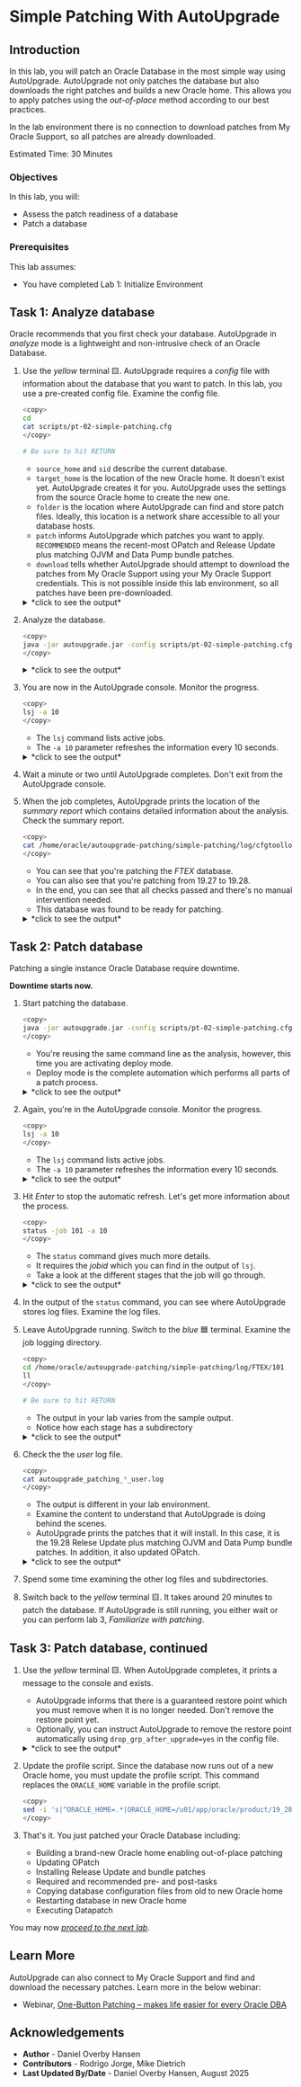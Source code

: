 # Simple Patching With AutoUpgrade

## Introduction

In this lab, you will patch an Oracle Database in the most simple way using AutoUpgrade. AutoUpgrade not only patches the database but also downloads the right patches and builds a new Oracle home. This allows you to apply patches using the *out-of-place* method according to our best practices.

In the lab environment there is no connection to download patches from My Oracle Support, so all patches are already downloaded.

Estimated Time: 30 Minutes

### Objectives

In this lab, you will:

* Assess the patch readiness of a database
* Patch a database

### Prerequisites

This lab assumes:

* You have completed Lab 1: Initialize Environment

## Task 1: Analyze database

Oracle recommends that you first check your database. AutoUpgrade in *analyze* mode is a lightweight and non-intrusive check of an Oracle Database.

1. Use the *yellow* terminal 🟨. AutoUpgrade requires a *config* file with information about the database that you want to patch. In this lab, you use a pre-created config file. Examine the config file.

    ``` bash
    <copy>
    cd
    cat scripts/pt-02-simple-patching.cfg
    </copy>

    # Be sure to hit RETURN
    ```

    * `source_home` and `sid` describe the current database.
    * `target_home` is the location of the new Oracle home. It doesn't exist yet. AutoUpgrade creates it for you. AutoUpgrade uses the settings from the source Oracle home to create the new one.
    * `folder` is the location where AutoUpgrade can find and store patch files. Ideally, this location is a network share accessible to all your database hosts.
    * `patch` informs AutoUpgrade which patches you want to apply. `RECOMMENDED` means the recent-most OPatch and Release Update plus matching OJVM and Data Pump bundle patches.
    * `download` tells whether AutoUpgrade should attempt to download the patches from My Oracle Support using your My Oracle Support credentials. This is not possible inside this lab environment, so all patches have been pre-downloaded.

    <details>
    <summary>*click to see the output*</summary>

    ``` text
    $ cat scripts/pt-02-simple-patching.cfg
    global.global_log_dir=/home/oracle/autoupgrade-patching/simple-patching/log
    patch1.source_home=/u01/app/oracle/product/19
    patch1.target_home=/u01/app/oracle/product/19_28
    patch1.sid=FTEX
    patch1.folder=/home/oracle/patch-repo
    patch1.patch=RECOMMENDED
    patch1.download=no
    ```

    </details>

2. Analyze the database.

    ``` bash
    <copy>
    java -jar autoupgrade.jar -config scripts/pt-02-simple-patching.cfg -patch -mode analyze
    </copy>
    ```

    <details>
    <summary>*click to see the output*</summary>

    ``` text
    $ java -jar autoupgrade.jar -config scripts/pt-02-simple-patching.cfg -patch -mode analyze
    AutoUpgrade Patching 25.3.250509 launched with default internal options
    Processing config file ...
    +-----------------------------------------+
    | Starting AutoUpgrade Patching execution |
    +-----------------------------------------+
    1 Non-CDB(s) will be analyzed
    Type 'help' to list console commands
    patch>
    ```

    </details>

3. You are now in the AutoUpgrade console. Monitor the progress.

    ``` bash
    <copy>
    lsj -a 10
    </copy>
    ```

    * The `lsj` command lists active jobs.
    * The `-a 10` parameter refreshes the information every 10 seconds.

    <details>
    <summary>*click to see the output*</summary>

    ``` text
    patch> lsj -a 10
    patch> +----+-------+---------+---------+-------+----------+-------+----------------+
    |Job#|DB_NAME|    STAGE|OPERATION| STATUS|START_TIME|UPDATED|         MESSAGE|
    +----+-------+---------+---------+-------+----------+-------+----------------+
    | 100|   FTEX|PRECHECKS|EXECUTING|RUNNING|  07:43:51|37s ago|Executing Checks|
    +----+-------+---------+---------+-------+----------+-------+----------------+
    Total jobs 1

    The command lsj is running every 10 seconds. PRESS ENTER TO EXIT
    ```

    </details>

4. Wait a minute or two until AutoUpgrade completes. Don't exit from the AutoUpgrade console.

5. When the job completes, AutoUpgrade prints the location of the *summary report* which contains detailed information about the analysis. Check the summary report.

    ``` bash
    <copy>
    cat /home/oracle/autoupgrade-patching/simple-patching/log/cfgtoollogs/patch/auto/status/status.log
    </copy>
    ```

    * You can see that you're patching the *FTEX* database.
    * You can also see that you're patching from 19.27 to 19.28.
    * In the end, you can see that all checks passed and there's no manual intervention needed.
    * This database was found to be ready for patching.

    <details>
    <summary>*click to see the output*</summary>

    ``` text
    $ cat /home/oracle/autoupgrade-patching/simple-patching/log/cfgtoollogs/patch/auto/status/status.log
    ==========================================
       AutoUpgrade Patching Summary Report
    ==========================================
    [Date]           Sat Jul 26 05:49:47 GMT 2025
    [Number of Jobs] 1
    ==========================================
    [Job ID] 100
    ==========================================
    [DB Name]                ftex
    [Version Before AutoUpgrade Patching] 19.27.0.0.0
    [Version After AutoUpgrade Patching]  19.28.0.0.250715
    ------------------------------------------
    [Stage Name]    PENDING
    [Status]        SUCCESS
    [Start Time]    2025-07-26 05:47:39
    [Duration]      0:00:00
    [Log Directory] /home/oracle/autoupgrade-patching/simple-patching/log/FTEX/100/pending
    ------------------------------------------
    [Stage Name]    PRECHECKS
    [Status]        SUCCESS
    [Start Time]    2025-07-26 05:47:39
    [Duration]      0:02:08
    [Log Directory] /home/oracle/autoupgrade-patching/simple-patching/log/FTEX/100/prechecks
    [Detail]        /home/oracle/autoupgrade-patching/simple-patching/log/FTEX/100/prechecks/ftex_preupgrade.log
                    Check passed and no manual intervention needed
    ------------------------------------------
    ```

    </details>

## Task 2: Patch database

Patching a single instance Oracle Database require downtime.

**Downtime starts now.**

1. Start patching the database.

    ``` bash
    <copy>
    java -jar autoupgrade.jar -config scripts/pt-02-simple-patching.cfg -patch -mode deploy
    </copy>
    ```

    * You're reusing the same command line as the analysis, however, this time you are activating deploy mode.
    * Deploy mode is the complete automation which performs all parts of a patch process.

    <details>
    <summary>*click to see the output*</summary>

    ``` text
    $ java -jar autoupgrade.jar -config scripts/pt-02-simple-patching.cfg -patch -mode deploy
    AutoUpgrade Patching 25.3.250509 launched with default internal options
    Processing config file ...
    +-----------------------------------------+
    | Starting AutoUpgrade Patching execution |
    +-----------------------------------------+
    1 Non-CDB(s) will be analyzed
    Type 'help' to list console commands
    patch>
    ```

    </details>

2. Again, you're in the AutoUpgrade console. Monitor the progress.

    ``` bash
    <copy>
    lsj -a 10
    </copy>
    ```

    * The `lsj` command lists active jobs.
    * The `-a 10` parameter refreshes the information every 10 seconds.

    <details>
    <summary>*click to see the output*</summary>

    ``` text
    lsj -a 10
    patch> +----+-------+---------+---------+-------+----------+-------+----------------+
    |Job#|DB_NAME|    STAGE|OPERATION| STATUS|START_TIME|UPDATED|         MESSAGE|
    +----+-------+---------+---------+-------+----------+-------+----------------+
    | 101|   FTEX|PRECHECKS|EXECUTING|RUNNING|  10:10:12|12s ago|Executing Checks|
    +----+-------+---------+---------+-------+----------+-------+----------------+
    Total jobs 1

    The command lsj is running every 10 seconds. PRESS ENTER TO EXIT
    ```

    </details>

3. Hit *Enter* to stop the automatic refresh. Let's get more information about the process.

    ``` bash
    <copy>
    status -job 101 -a 10
    </copy>
    ```

    * The `status` command gives much more details.
    * It requires the *jobid* which you can find in the output of `lsj`.
    * Take a look at the different stages that the job will go through.

    <details>
    <summary>*click to see the output*</summary>

    ``` text
    Details

    	Job No           101
    	Oracle SID       FTEX
    	Start Time       24/11/04 10:10:12
    	Elapsed (min):   3
    	End time:        N/A

    Logfiles

    	Logs Base:    /home/oracle/autoupgrade-patching/simple-patching/log/FTEX
    	Job logs:     /home/oracle/autoupgrade-patching/simple-patching/log/FTEX/101
    	Stage logs:   /home/oracle/autoupgrade-patching/simple-patching/log/FTEX/101/prefixups
    	TimeZone:     /home/oracle/autoupgrade-patching/simple-patching/log/FTEX/temp
    	Remote Dirs:

    Stages
    	PENDING          <1 min
    	GRP              <1 min
    	PREACTIONS       <1 min
    	PRECHECKS        2 min
    	PREFIXUPS        ~1 min (RUNNING)
    	EXTRACT
    	INSTALL
    	ROOTSH
    	DBTOOLS
    	OPATCH
    	AUTOUPGRADE
    	POSTCHECKS
    	POSTFIXUPS
    	POSTACTIONS

    Stage-Progress Per Container

    	+--------+---------+
    	|Database|PREFIXUPS|
    	+--------+---------+
    	|    ftex|    0  % |
    	+--------+---------+

    The command status is running every 10 seconds. PRESS ENTER TO EXIT
    ```

    </details>

4. In the output of the `status` command, you can see where AutoUpgrade stores log files. Examine the log files.

5. Leave AutoUpgrade running. Switch to the *blue* 🟦 terminal. Examine the job logging directory.

    ``` bash
    <copy>
    cd /home/oracle/autoupgrade-patching/simple-patching/log/FTEX/101
    ll
    </copy>

    # Be sure to hit RETURN
    ```

    * The output in your lab varies from the sample output.
    * Notice how each stage has a subdirectory

    <details>
    <summary>*click to see the output*</summary>

    ``` text
    $ cd /home/oracle/autoupgrade-patching/simple-patching/log/FTEX/101
    $ ll
    total 36
    -rw-r-----. 1 oracle oinstall 22287 Nov  4 10:16 autoupgrade_patching_20241104.log
    -rw-r-----. 1 oracle oinstall     0 Nov  4 10:10 autoupgrade_patching_20241104.log.lck
    -rw-r-----. 1 oracle oinstall  2880 Nov  4 10:16 autoupgrade_patching_20241104_user.log
    -rw-r-----. 1 oracle oinstall     0 Nov  4 10:10 autoupgrade_patching_20241104_user.log.lck
    -rw-r-----. 1 oracle oinstall     0 Nov  4 10:10 autoupgrade_patching_err.log
    -rw-r-----. 1 oracle oinstall     0 Nov  4 10:10 autoupgrade_patching_err.log.lck
    drwxr-x---. 2 oracle oinstall    49 Nov  4 10:16 dbtools
    drwxr-x---. 2 oracle oinstall    52 Nov  4 10:15 extract
    drwxr-x---. 2 oracle oinstall    21 Nov  4 10:10 grp
    drwxr-x---. 2 oracle oinstall    96 Nov  4 10:16 install
    drwxr-x---. 2 oracle oinstall  4096 Nov  4 10:16 opatch
    drwxr-x---. 2 oracle oinstall    25 Nov  4 10:10 pending
    drwxr-x---. 2 oracle oinstall    28 Nov  4 10:10 preaction
    drwxr-x---. 4 oracle oinstall  4096 Nov  4 10:12 prechecks
    drwxr-x---. 2 oracle oinstall   155 Nov  4 10:14 prefixups
    drwxr-x---. 2 oracle oinstall    24 Nov  4 10:16 rootsh
    ```

    </details>

6. Check the the *user* log file.

    ``` bash
    <copy>
    cat autoupgrade_patching_*_user.log
    </copy>
    ```

    * The output is different in your lab environment.
    * Examine the content to understand that AutoUpgrade is doing behind the scenes.
    * AutoUpgrade prints the patches that it will install. In this case, it is the 19.28 Relese Update plus matching OJVM and Data Pump bundle patches. In addition, it also updated OPatch.

    <details>
    <summary>*click to see the output*</summary>

    ``` text
    $ cat autoupgrade_patching_*_user.log
    2025-07-26 05:54:09.876 INFO
    build.MOS_LINK:https://support.oracle.com/epmos/faces/DocumentDisplay?id=2485457.1
    build.MOS_NOTE:2485457.1
    build.date:2025/05/09 02:53:15 +0000
    build.hash:3110a3d32
    build.hash_date:2025/05/05 19:43:04 +0000
    build.label:(HEAD, tag: v25.3, origin/stable_devel, stable_devel)
    build.max_target_version:19
    build.supported_target_versions:19
    build.type:production
    build.version:25.3.250509

    2025-07-26 05:54:09.877 INFO The following patches will be used for this job:
    /home/oracle/patch-repo/LINUX.X64_193000_db_home.zip - Base Image - 19
    /home/oracle/patch-repo/p37960098_190000_Linux-x86-64_dbru1928.zip - Database Release Update : 19.28.0.0.250715 (37960098)
    /home/oracle/patch-repo/p38170982_1928000DBRU_Generic_dpbp1928.zip - DATAPUMP BUNDLE PATCH 19.28.0.0.0
    /home/oracle/patch-repo/p37847857_190000_Linux-x86-64_ojvm1928.zip - OJVM RELEASE UPDATE: 19.28.0.0.250715 (37847857)
    /home/oracle/patch-repo/p6880880_190000_Linux-x86-64.zip - OPatch - 12.2.0.1.47
    2025-07-26 05:54:10.386 INFO Guarantee Restore Point (GRP) successfully removed [FTEX][AU_PATCHING_9212_FTEX1927000]
    2025-07-26 05:54:11.468 INFO Guarantee Restore Point (GRP) successfully created [FTEX][AU_PATCHING_9212_FTEX1927000]
    2025-07-26 05:54:11.530 INFO No user defined actions were specified
    2025-07-26 05:54:16.467 INFO Analyzing FTEX, 60 checks will run using 8 threads
    ```

    </details>

7. Spend some time examining the other log files and subdirectories.

8. Switch back to the *yellow* terminal 🟨. It takes around 20 minutes to patch the database. If AutoUpgrade is still running, you either wait or you can perform lab 3, *Familiarize with patching*.

## Task 3: Patch database, continued

1. Use the *yellow* terminal 🟨. When AutoUpgrade completes, it prints a message to the console and exists.

    * AutoUpgrade informs that there is a guaranteed restore point which you must remove when it is no longer needed. Don't remove the restore point yet.
    * Optionally, you can instruct AutoUpgrade to remove the restore point automatically using `drop_grp_after_upgrade=yes` in the config file.

    <details>
    <summary>*click to see the output*</summary>

    ``` text
    Job 101 completed
    ------------------- Final Summary --------------------
    Number of databases            [ 1 ]

    Jobs finished                  [1]
    Jobs failed                    [0]
    Jobs restored                  [0]
    Jobs pending                   [0]

    ---- Drop GRP at your convenience once you consider it is no longer needed ----
    Drop GRP from FTEX: drop restore point AU_PATCHING_9212_FTEX1921000


    Please check the summary report at:
    /home/oracle/autoupgrade-patching/simple-patching/log/cfgtoollogs/patch/auto/status/status.html
    /home/oracle/autoupgrade-patching/simple-patching/log/cfgtoollogs/patch/auto/status/status.log
    ```

    </details>

2. Update the profile script. Since the database now runs out of a new Oracle home, you must update the profile script. This command replaces the `ORACLE_HOME` variable in the profile script.

    ``` bash
    <copy>
    sed -i 's|^ORACLE_HOME=.*|ORACLE_HOME=/u01/app/oracle/product/19_28|' /usr/local/bin/ftex
    </copy>
    ```

3. That's it. You just patched your Oracle Database including:

    * Building a brand-new Oracle home enabling out-of-place patching
    * Updating OPatch
    * Installing Release Update and bundle patches
    * Required and recommended pre- and post-tasks
    * Copying database configuration files from old to new Oracle home
    * Restarting database in new Oracle home
    * Executing Datapatch

You may now [*proceed to the next lab*](#next).

## Learn More

AutoUpgrade can also connect to My Oracle Support and find and download the necessary patches. Learn more in the below webinar:

* Webinar, [One-Button Patching – makes life easier for every Oracle DBA](https://youtu.be/brnBavVLyM0)

## Acknowledgements

* **Author** - Daniel Overby Hansen
* **Contributors** - Rodrigo Jorge, Mike Dietrich
* **Last Updated By/Date** - Daniel Overby Hansen, August 2025
